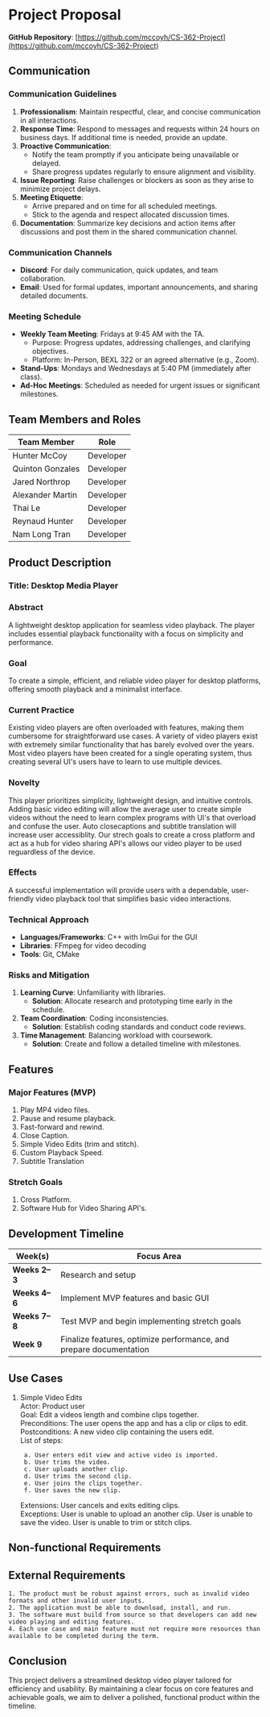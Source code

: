 # Project Proposal

**GitHub Repository**: [https://github.com/mccoyh/CS-362-Project](https://github.com/mccoyh/CS-362-Project)

## Communication

### Communication Guidelines
1. **Professionalism**: Maintain respectful, clear, and concise communication in all interactions.
2. **Response Time**: Respond to messages and requests within 24 hours on business days. If additional time is needed, provide an update.
3. **Proactive Communication**:
    - Notify the team promptly if you anticipate being unavailable or delayed.
    - Share progress updates regularly to ensure alignment and visibility.
4. **Issue Reporting**: Raise challenges or blockers as soon as they arise to minimize project delays.
5. **Meeting Etiquette**:
    - Arrive prepared and on time for all scheduled meetings.
    - Stick to the agenda and respect allocated discussion times.
6. **Documentation**: Summarize key decisions and action items after discussions and post them in the shared communication channel.


### Communication Channels
- **Discord**: For daily communication, quick updates, and team collaboration.
- **Email**: Used for formal updates, important announcements, and sharing detailed documents.

### Meeting Schedule
- **Weekly Team Meeting**: Fridays at 9:45 AM with the TA.
    - Purpose: Progress updates, addressing challenges, and clarifying objectives.
    - Platform: In-Person, BEXL 322 or an agreed alternative (e.g., Zoom).
- **Stand-Ups**: Mondays and Wednesdays at 5:40 PM (immediately after class).
- **Ad-Hoc Meetings**: Scheduled as needed for urgent issues or significant milestones.

## Team Members and Roles

| **Team Member**  | **Role**  |  
|------------------|-----------|  
| Hunter McCoy     | Developer |  
| Quinton Gonzales | Developer |  
| Jared Northrop   | Developer |  
| Alexander Martin | Developer |  
| Thai Le          | Developer |
| Reynaud Hunter   | Developer |
| Nam Long Tran    | Developer |

## Product Description

### Title: Desktop Media Player

### Abstract
A lightweight desktop application for seamless video playback. The player includes essential playback functionality with a focus on simplicity and performance. 

### Goal
To create a simple, efficient, and reliable video player for desktop platforms, offering smooth playback and a minimalist interface. 

### Current Practice
Existing video players are often overloaded with features, making them cumbersome for straightforward use cases. A variety of video players exist with extremely similar functionality that has barely evolved over the years. Most video players have been created for a single operating system, thus creating several UI's users have to learn to use multiple devices. 

### Novelty
This player prioritizes simplicity, lightweight design, and intuitive controls. Adding basic video editing will allow the average user to create simple videos without the need to learn complex programs with UI's that overload and confuse the user. Auto closecaptions and subtitle translation will increase user accessiblity. Our strech goals to create a cross platform and act as a hub for video sharing API's allows our video player to be used reguardless of the device.

### Effects
A successful implementation will provide users with a dependable, user-friendly video playback tool that simplifies basic video interactions.

### Technical Approach
- **Languages/Frameworks**: C++ with ImGui for the GUI
- **Libraries**: FFmpeg for video decoding
- **Tools**: Git, CMake

### Risks and Mitigation
1. **Learning Curve**: Unfamiliarity with libraries.
    - **Solution**: Allocate research and prototyping time early in the schedule.
2. **Team Coordination**: Coding inconsistencies.
    - **Solution**: Establish coding standards and conduct code reviews.
3. **Time Management**: Balancing workload with coursework.
    - **Solution**: Create and follow a detailed timeline with milestones.

## Features

### Major Features (MVP)
1. Play MP4 video files.
2. Pause and resume playback.
3. Fast-forward and rewind.
4. Close Caption.
5. Simple Video Edits (trim and stitch).
6. Custom Playback Speed. 
7. Subtitle Translation

### Stretch Goals
1. Cross Platform.
2. Software Hub for Video Sharing API's.

## Development Timeline

| **Week(s)** | **Focus Area**                                         |  
|------------|--------------------------------------------------------|  
| **Weeks 2–3** | Research and setup                                     |  
| **Weeks 4–6** | Implement MVP features and basic GUI                   |  
| **Weeks 7–8** | Test MVP and begin implementing stretch goals          |  
| **Week 9** | Finalize features, optimize performance, and prepare documentation |


## Use Cases
1. Simple Video Edits  
    Actor: Product user  
    Goal: Edit a videos length and combine clips together.   
    Preconditions: The user opens the app and has a clip or clips to edit.  
    Postconditions: A new video clip containing the users edit.  
    List of steps:  

        a. User enters edit view and active video is imported.  
        b. User trims the video.  
        c. User uploads another clip.   
        d. User trims the second clip.  
        e. User joins the clips together.
        f. User saves the new clip.  

    Extensions: User cancels and exits editing clips.   
    Exceptions:  User is unable to upload an another clip. User is unable to save the video. User is unable to trim or stitch clips.

## Non-functional Requirements

## External Requirements
    1. The product must be robust against errors, such as invalid video formats and other invalid user inputs. 
    2. The application must be able to download, install, and run.
    3. The software must build from source so that developers can add new video playing and editing features. 
    4. Each use case and main feature must not require more resources than available to be completed during the term. 
## Conclusion
This project delivers a streamlined desktop video player tailored for efficiency and usability. By maintaining a clear focus on core features and achievable goals, we aim to deliver a polished, functional product within the timeline.
